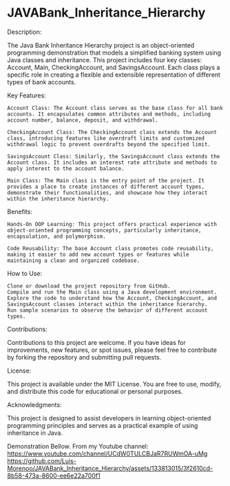 # JAVABank_Inheritance_Hierarchy
Description:

The Java Bank Inheritance Hierarchy project is an object-oriented programming demonstration that models a simplified banking system using Java classes and inheritance. This project includes four key classes: Account, Main, CheckingAccount, and SavingsAccount. Each class plays a specific role in creating a flexible and extensible representation of different types of bank accounts.

Key Features:

    Account Class: The Account class serves as the base class for all bank accounts. It encapsulates common attributes and methods, including account number, balance, deposit, and withdrawal.

    CheckingAccount Class: The CheckingAccount class extends the Account class, introducing features like overdraft limits and customized withdrawal logic to prevent overdrafts beyond the specified limit.

    SavingsAccount Class: Similarly, the SavingsAccount class extends the Account class. It includes an interest rate attribute and methods to apply interest to the account balance.

    Main Class: The Main class is the entry point of the project. It provides a place to create instances of different account types, demonstrate their functionalities, and showcase how they interact within the inheritance hierarchy.

Benefits:

    Hands-On OOP Learning: This project offers practical experience with object-oriented programming concepts, particularly inheritance, encapsulation, and polymorphism.

    Code Reusability: The base Account class promotes code reusability, making it easier to add new account types or features while maintaining a clean and organized codebase.

How to Use:

    Clone or download the project repository from GitHub.
    Compile and run the Main class using a Java development environment.
    Explore the code to understand how the Account, CheckingAccount, and SavingsAccount classes interact within the inheritance hierarchy.
    Run sample scenarios to observe the behavior of different account types.

Contributions:

Contributions to this project are welcome. If you have ideas for improvements, new features, or spot issues, please feel free to contribute by forking the repository and submitting pull requests.

License:

This project is available under the MIT License. You are free to use, modify, and distribute this code for educational or personal purposes.

Acknowledgments:

This project is designed to assist developers in learning object-oriented programming principles and serves as a practical example of using inheritance in Java.

Demonstration Bellow. From my Youtube channel: https://www.youtube.com/channel/UCdW0TULCBJaR7RUWmOA-uMg
https://github.com/Luis-Morenoo/JAVABank_Inheritance_Hierarchy/assets/133813015/3f2610cd-8b58-473a-8600-ee6e22a700f1

